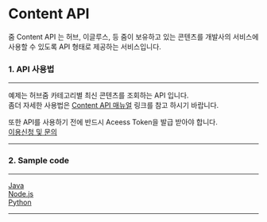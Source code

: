 # Content API

줌 Content API 는 허브, 이글루스, 등 줌이 보유하고 있는 콘텐츠를 개발사의 서비스에 사용할 수 있도록 API 형태로 제공하는 서비스입니다.

### 1. API 사용법
-----------------------------------------------------------------------------
예제는 허브줌 카테고리별 최신 콘텐츠를 조회하는 API 입니다. <br />
좀더 자세한 사용법은 [Content API 매뉴얼](http://dev.zum.com/search/content_api_intro) 링크를 참고 하시기 바랍니다.

또한 API를 사용하기 전에 반드시 Aceess Token을 발급 받아야 합니다. <br />
[이용신청 및 문의](http://dev.zum.com/search/apply?type=contentapi)

-----------------------------------------------------------------------------
### 2. Sample code
-----------------------------------------------------------------------------
[Java](https://github.com/zuminternet/zum-content-api-guide/tree/master/java/ContentAPI.java)  
[Node.js](https://github.com/zuminternet/zum-content-api-guide/tree/master/nodejs/ContentAPI.js)  
[Python](https://github.com/zuminternet/zum-content-api-guide/tree/master/python/ContentAPI.py)

-----------------------------------------------------------------------------